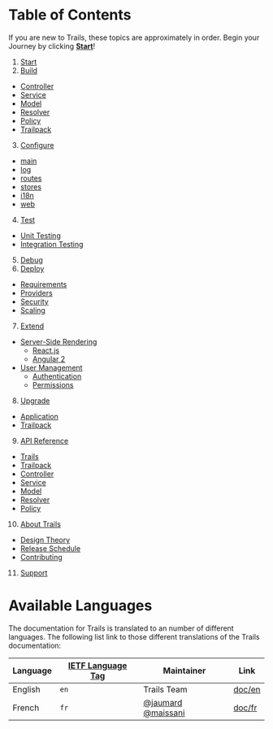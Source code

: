 # Table of Contents

If you are new to Trails, these topics are approximately in order. Begin your Journey by clicking [**Start**](/en/start.md)!

1. [Start](en/start.md)
2. [Build](/en/build/README.md)
  - [Controller](/en/build/controller.md)
  - [Service](/en/build/service.md)
  - [Model](/en/build/model.md)
  - [Resolver](/en/build/resolver.md)
  - [Policy](/en/build/policy.md)
  - [Trailpack](/en/build/trailpack.md)
3. [Configure](en/config/README.md)
  - [main](en/config/main.md)
  - [log](en/config/log.md)
  - [routes](en/config/routes.md)
  - [stores](en/config/stores.md)
  - [i18n](en/config/i18n.md)
  - [web](en/config/web.md)
4. [Test](/en/test/README.md)
 - [Unit Testing](/en/test/unit.md)
  - [Integration Testing](/en/test/integration.md)
5. [Debug](/en/debug/README.md)
6. [Deploy](/en/deploy/README.md)
  - [Requirements](/en/deploy/requirements.md)
  - [Providers](/en/deploy/providers.md)
  - [Security](/en/deploy/security.md)
  - [Scaling](/en/deploy/scaling.md)
7. [Extend](/en/extend/README.md)
  - [Server-Side Rendering](/en/extend/views/README.md)
    - [React.js](/en/extend/views/react.md)
    - [Angular 2](/en/extend/views/ng2.md)
  - [User Management](/en/extend/users/README.md)
    - [Authentication](/en/extend/users/auth.md)
    - [Permissions](/en/extend/users/permissions.md)
8. [Upgrade](/en/upgrade/README.md)
  - [Application](/en/upgrade/app.md)
  - [Trailpack](/en/upgrade/trailpack.md)
9. [API Reference](/en/ref/README.md)
  - [Trails](/en/ref/trails.md)
  - [Trailpack](/en/ref/trailpack.md)
  - [Controller](/en/ref/controller.md)
  - [Service](/en/ref/service.md)
  - [Model](/en/ref/model.md)
  - [Resolver](/en/ref/resolver.md)
  - [Policy](/en/ref/policy.md)
10. [About Trails](/en/about/README.md)
  - [Design Theory](/en/about/theory.md)
  - [Release Schedule](https://github.com/trailsjs/trails/blob/master/ROADMAP.md)
  - [Contributing](https://github.com/trailsjs/trails/blob/master/.github/CONTRIBUTING.md)
11. [Support](http://trailsjs.io/support)

# Available Languages
The documentation for Trails is translated to an number of different languages.
The following list link to those different translations of the Trails documentation:

| Language                     | [IETF Language Tag](https://en.wikipedia.org/wiki/IETF_language_tag)  | Maintainer        | Link |
| ---------------------------- | ------- | ------------------ | ---------------------------------- |
| English                    | `en`    | Trails Team | [doc/en](en/) |
| French                     | `fr`    | [@jaumard](https://github.com/jaumard) [@maissani](https://github.com/maissani) | [doc/fr](fr/) |
